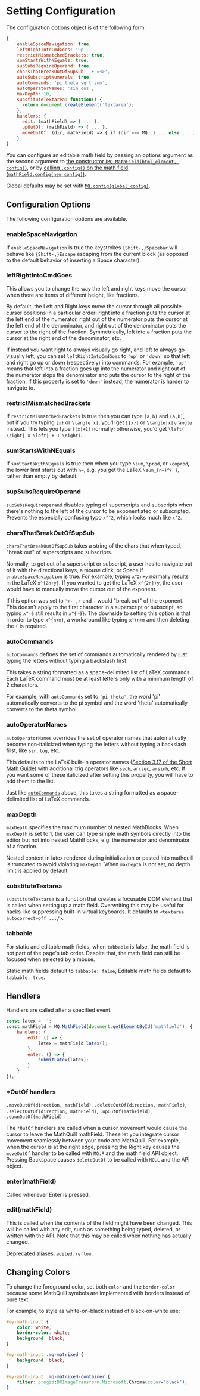 # Setting Configuration

The configuration options object is of the following form:

```js
{
    enableSpaceNavigation: true,
    leftRightIntoCmdGoes: 'up',
    restrictMismatchedBrackets: true,
    sumStartsWithNEquals: true,
    supSubsRequireOperand: true,
    charsThatBreakOutOfSupSub: '+-=<>',
    autoSubscriptNumerals: true,
    autoCommands: 'pi theta sqrt sum',
    autoOperatorNames: 'sin cos',
    maxDepth: 10,
    substituteTextarea: function() {
      return document.createElement('textarea');
    },
    handlers: {
      edit: (mathField) => { ... },
      upOutOf: (mathField) => { ... },
      moveOutOf: (dir, mathField) => { if (dir === MQ.L) ... else ... }
    }
}
```

You can configure an editable math field by passing an options argument as the second argument to
[the constructor (`MQ.MathField(html_element, config)`)](Api_Methods.md#mqmathfieldhtml_element-config), or by
[calling `.config()` on the math field (`mathField.config(new_config)`)](Api_Methods.md#confignew_config).

Global defaults may be set with [`MQ.config(global_config)`](Api_Methods.md#mqconfigconfig).

## Configuration Options

The following configuration options are available.

### enableSpaceNavigation

If `enableSpaceNavigation` is true the keystrokes `{Shift-,}Spacebar` will behave like `{Shift-,}Escape` escaping from
the current block (as opposed to the default behavior of inserting a Space character).

### leftRightIntoCmdGoes

This allows you to change the way the left and right keys move the cursor when there are items of different height, like
fractions.

By default, the Left and Right keys move the cursor through all possible cursor positions in a particular order: right
into a fraction puts the cursor at the left end of the numerator, right out of the numerator puts the cursor at the left
end of the denominator, and right out of the denominator puts the cursor to the right of the fraction. Symmetrically,
left into a fraction puts the cursor at the right end of the denominator, etc.

If instead you want right to always visually go right, and left to always go visually left, you can set
`leftRightIntoCmdGoes` to `'up'` or `'down'` so that left and right go up or down (respectively) into commands. For
example, `'up'` means that left into a fraction goes up into the numerator and right out of the numerator skips the
denominator and puts the cursor to the right of the fraction. If this property is set to `'down'` instead, the
numerator is harder to navigate to.

### restrictMismatchedBrackets

If `restrictMismatchedBrackets` is true then you can type `[a,b)` and `(a,b]`, but if you try typing `[x}` or
`\langle x|`, you'll get `[{x}]` or `\langle|x|\rangle` instead. This lets you type `(|x|+1)` normally; otherwise, you'd
get `\left( \right| x \left| + 1 \right)`.

### sumStartsWithNEquals

If `sumStartsWithNEquals` is true then when you type `\sum`, `\prod`, or `\coprod`, the lower limit starts out with
`n=`, e.g. you get the LaTeX `\sum_{n=}^{ }`, rather than empty by default.

### supSubsRequireOperand

`supSubsRequireOperand` disables typing of superscripts and subscripts when there's nothing to the left of the cursor to
be exponentiated or subscripted. Prevents the especially confusing typo `x^^2`, which looks much like `x^2`.

### charsThatBreakOutOfSupSub

`charsThatBreakOutOfSupSub` takes a string of the chars that when typed, "break out" of superscripts and subscripts.

Normally, to get out of a superscript or subscript, a user has to navigate out of it with the directional keys, a mouse
click, or Space if `enableSpaceNavigation` is true. For example, typing `x^2n+y` normally results in the LaTeX
`x^{2n+y}`. If you wanted to get the LaTeX `x^{2n}+y`, the user would have to manually move the cursor out of the
exponent.

If this option was set to `'+-'`, `+` and `-` would "break out" of the exponent. This doesn't apply to the first
character in a superscript or subscript, so typing `x^-6` still results in `x^{-6}`. The downside to setting this option
is that in order to type `x^{n+m}`, a workaround like typing `x^(n+m` and then deleting the `(` is required.

### autoCommands

`autoCommands` defines the set of commands automatically rendered by just typing the letters without typing a backslash
first.

This takes a string formatted as a space-delimited list of LaTeX commands. Each LaTeX command must be at least letters
only with a minimum length of 2 characters.

For example, with `autoCommands` set to `'pi theta'`, the word 'pi' automatically converts to the pi symbol and the word
'theta' automatically converts to the theta symbol.

### autoOperatorNames

`autoOperatorNames` overrides the set of operator names that automatically become non-italicized when typing the letters
without typing a backslash first, like `sin`, `log`, etc.

This defaults to the LaTeX built-in operator names ([Section 3.17 of the Short Math Guide](http://tinyurl.com/jm9okjc))
with additional trig operators like `sech`, `arcsec`, `arsinh`, etc. If you want some of these italicized after setting
this property, you will have to add them to the list.

Just like [`autoCommands`](#autocommands) above, this takes a string formatted as a space-delimited list of LaTeX
commands.

### maxDepth

`maxDepth` specifies the maximum number of nested MathBlocks. When `maxDepth` is set to 1, the user can type simple math
symbols directly into the editor but not into nested MathBlocks, e.g. the numerator and denominator of a fraction.

Nested content in latex rendered during initialization or pasted into mathquill is truncated to avoid violating
`maxDepth`. When `maxDepth` is not set, no depth limit is applied by default.

### substituteTextarea

`substituteTextarea` is a function that creates a focusable DOM element that is called when setting up a math field.
Overwriting this may be useful for hacks like suppressing built-in virtual keyboards. It defaults to
`<textarea autocorrect=off .../>`.

### tabbable

For static and editable math fields, when `tabbable` is false, the math field is not part of the page's tab order.
Despite that, the math field can still be focused when selected by a mouse.

Static math fields default to `tabbable: false`, Editable math fields default to `tabbable: true`.

## Handlers

Handlers are called after a specified event.

```js
const latex = '';
const mathField = MQ.MathField(document.getElementById('mathfield'), {
    handlers: {
        edit: () => {
            latex = mathField.latex();
        },
        enter: () => {
            submitLatex(latex);
        }
    }
});
```

### \*OutOf handlers

`.moveOutOf(direction, mathField)`, `.deleteOutOf(direction, mathField)`,
`.selectOutOf(direction, mathField)`, `.upOutOf(mathField)`, `.downOutOf(mathField)`

The `*OutOf` handlers are called when a cursor movement would cause the cursor to leave the MathQuill mathField. These
let you integrate cursor movement seamlessly between your code and MathQuill. For example, when the cursor is at the
right edge, pressing the Right key causes the `moveOutOf` handler to be called with `MQ.R` and the math field API
object. Pressing Backspace causes `deleteOutOf` to be called with `MQ.L` and the API object.

### enter(mathField)

Called whenever Enter is pressed.

### edit(mathField)

This is called when the contents of the field might have been changed. This will be called with any edit, such as
something being typed, deleted, or written with the API. Note that this may be called when nothing has actually changed.

Deprecated aliases: `edited`, `reflow`.

## Changing Colors

To change the foreground color, set both `color` and the `border-color` because some MathQuill symbols are implemented
with borders instead of pure text.

For example, to style as white-on-black instead of black-on-white use:

```css
#my-math-input {
    color: white;
    border-color: white;
    background: black;
}

#my-math-input .mq-matrixed {
    background: black;
}

#my-math-input .mq-matrixed-container {
    filter: progid:DXImageTransform.Microsoft.Chroma(color='black');
}
```
